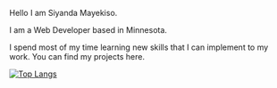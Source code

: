 Hello I am Siyanda Mayekiso. 

 I am a Web Developer based in Minnesota.
 
 I spend most of my time learning new skills that I can implement to my work. You can find my projects here.
 
 [![Top Langs](https://github-readme-stats.vercel.app/api/top-langs/?username=SiyandaMaykiso&layout=compact&theme=react&langs_count=10&hide=sass)](https://github.com/anuraghazra/github-readme-stats)  
